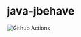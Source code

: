 # java-jbehave

![Github Actions](https://github.com/gherkin-by-example/java-jbehave/actions/workflows/maven.yml/badge.svg)
